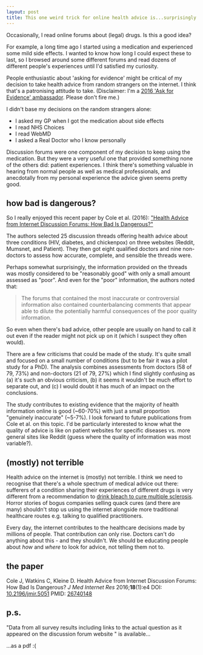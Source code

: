 ```yaml
---
layout: post
title: This one weird trick for online health advice is...surprisingly accurate?!?
---
```


Occasionally, I read online forums about (legal) drugs. Is this a good idea?

For example, a long time ago I started using a medication and experienced some mild side effects. I wanted to know how long I could expect these to last, so I browsed around some different forums and read dozens of different people's experiences until I'd satisfied my curiosity.

People enthusiastic about 'asking for evidence' might be critical of my decision to take health advice from random strangers on the internet. I think that's a patronising attitude to take. (Disclaimer: I'm a <a href="http://askforevidence.org/articles/ambassadors">2016 'Ask for Evidence' ambassador</a>. Please don't fire me.)

I didn't base my decisions on the random strangers alone:
<ul>
	<li>I asked my GP when I got the medication about side effects</li>
	<li>I read NHS Choices</li>
	<li>I read WebMD</li>
	<li>I asked a Real Doctor who I know personally</li>
</ul>
Discussion forums were one component of my decision to keep using the medication. But they were a very useful one that provided something none of the others did: patient experiences. I think there's something valuable in hearing from normal people as well as medical professionals, and anecdotally from my personal experience the advice given seems pretty good.
<h2>how bad is dangerous?</h2>
So I really enjoyed this recent paper by Cole et al. (2016): <a href="http://www.jmir.org/2016/1/e4/">"Health Advice from Internet Discussion Forums: How Bad Is Dangerous?"</a>

The authors selected 25 discussion threads offering health advice about three conditions (HIV, diabetes, and chickenpox) on three websites (Reddit, Mumsnet, and Patient). They then got eight qualified doctors and nine non-doctors to assess how accurate, complete, and sensible the threads were.

Perhaps somewhat surprisingly, the information provided on the threads was mostly considered to be "reasonably good" with only a small amount assessed as "poor". And even for the "poor" information, the authors noted that:
<blockquote>The forums that contained the most inaccurate or controversial information also contained counterbalancing comments that appear able to dilute the potentially harmful consequences of the poor quality information.</blockquote>
So even when there's bad advice, other people are usually on hand to call it out even if the reader might not pick up on it (which I suspect they often would).

There are a few criticisms that could be made of the study. It's quite small and focused on a small number of conditions (but to be fair it was a pilot study for a PhD). The analysis combines assessments from doctors (58 of 79, 73%) and non-doctors (21 of 79, 27%) which I find slightly confusing as (a) it's such an obvious criticism, (b) it seems it wouldn't be much effort to separate out, and (c) I would doubt it has much of an impact on the conclusions.

The study contributes to existing evidence that the majority of health information online is good (~60-70%) with just a small proportion "genuinely inaccurate" (~5-7%). I look forward to future publications from Cole et al. on this topic. I'd be particularly interested to know what the quality of advice is like on patient websites for specific diseases vs. more general sites like Reddit (guess where the quality of information was most variable?).
<h2>(mostly) not terrible</h2>
Health advice on the internet is (mostly) not terrible. I think we need to recognise that there's a whole spectrum of medical advice out there: sufferers of a condition sharing their experiences of different drugs is very different from a recommendation to <a href="http://www.theguardian.com/science/2010/sep/15/miracle-mineral-solutions-mms-bleach">drink bleach to cure multiple sclerosis</a>. Horror stories of bogus companies selling quack cures (and there are many) shouldn't stop us using the internet alongside more traditional healthcare routes e.g. talking to qualified practitioners.

Every day, the internet contributes to the healthcare decisions made by millions of people. That contribution can only rise. Doctors can't do anything about this - and they shouldn't. We should be educating people about <em>how </em>and <em>where </em>to look for advice, not telling them not to.
<h2>the paper</h2>
<p class="citation-authorstring hide-p">Cole J, Watkins C, Kleine D. Health Advice from Internet Discussion Forums: How Bad Is Dangerous? <em>J Med Internet Res</em> 2016;<strong>18</strong>(1):e4 DOI: <a href="http://doi.org/10.2196/jmir.5051">10.2196/jmir.5051</a> PMID: <a href="http://www.ncbi.nlm.nih.gov/pubmed/26740148" target="_blank">26740148</a></p>

<h2>p.s.</h2>
"Data from all survey results including links to the actual question as it appeared on the discussion forum website " is available...

...as a pdf :(
